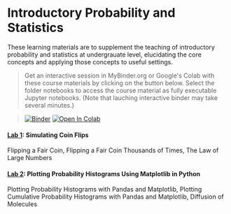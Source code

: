 # Introductory Probability and Statistics
These learning materials are to supplement the teaching of introductory probability and statistics at undergrauate level,
elucidating the core concepts and applying those concepts to useful settings. 

> Get an interactive session in MyBinder.org or Google's Colab with these course materials by clicking on the button below. Select the folder notebooks to access the course material as fully executable Jupyter notebooks. (Note that lauching interactive binder may take several minutes.) 

>[![Binder](https://mybinder.org/badge_logo.svg)](https://mybinder.org/v2/gh/bkimo/intro-probability-stat/master)
  [![Open In Colab](https://colab.research.google.com/assets/colab-badge.svg)](https://colab.research.google.com/github/bkimo/intro-probability-stat/)

#### [Lab 1](flipping_fair_coins.ipynb): Simulating Coin Flips
Flipping a Fair Coin, Flipping a Fair Coin Thousands of Times, The Law of Large Numbers

#### [Lab 2](plotting_histograms.ipynb): Plotting Probability Histograms Using Matplotlib in Python
Plotting Probability Histograms with Pandas and Matplotlib, Plotting Cumulative Probability Histograms with Pandas and Matplotlib, Diffusion of Molecules

